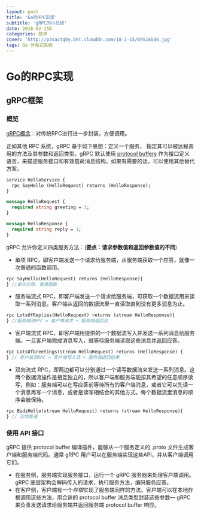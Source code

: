 ```yaml
---
layout: post
title: 'Go的RPC实现'
subtitle: 'gRPC的小总结'
date: 2018-02-15ß
categories: 技术
cover: 'http://p3sactqby.bkt.clouddn.com/18-2-15/69516506.jpg'
tags: Go 分布式系统
---
```


# Go的RPC实现

## gRPC框架

### 概览

[gRPC概念](http://doc.oschina.net/grpc?t=58009)：对传统RPC进行进一步封装，方便调用。

正如其他 RPC 系统，gRPC 基于如下思想：定义一个服务， 指定其可以被远程调用的方法及其参数和返回类型。gRPC 默认使用 [protocol buffers](https://developers.google.com/protocol-buffers/) 作为接口定义语言，来描述服务接口和有效载荷消息结构。如果有需要的话，可以使用其他替代方案。

```protobuf
service HelloService {
  rpc SayHello (HelloRequest) returns (HelloResponse);
}

message HelloRequest {
  required string greeting = 1;
}

message HelloResponse {
  required string reply = 1;
}

```



gRPC 允许你定义四类服务方法：(**要点：请求参数值和返回参数值的不同**)

- 单项 RPC，即客户端发送一个请求给服务端，从服务端获取一个应答，就像一次普通的函数调用。

```protobuf
rpc SayHello(HelloRequest) returns (HelloResponse){
} //单次应用，普通函数

```

- 服务端流式 RPC，即客户端发送一个请求给服务端，可获取一个数据流用来读取一系列消息。客户端从返回的数据流里一直读取直到没有更多消息为止。

```protobuf
rpc LotsOfReplies(HelloRequest) returns (stream HelloResponse){
} //服务端流RPC = 客户单请求 + 服务端返回流

```

- 客户端流式 RPC，即客户端用提供的一个数据流写入并发送一系列消息给服务端。一旦客户端完成消息写入，就等待服务端读取这些消息并返回应答。

```Protobuf
rpc LotsOfGreetings(stream HelloRequest) returns (HelloResponse) {
} // 客户端流RPC = 客户端写入流 + 服务端返回结果

```

- 双向流式 RPC，即两边都可以分别通过一个读写数据流来发送一系列消息。这两个数据流操作是相互独立的，所以客户端和服务端能按其希望的任意顺序读写，例如：服务端可以在写应答前等待所有的客户端消息，或者它可以先读一个消息再写一个消息，或者是读写相结合的其他方式。每个数据流里消息的顺序会被保持。

```Protobuf
rpc BidiHello(stream HelloRequest) returns (stream HelloResponse){
} // 双向管道

```

### 使用 API 接口

gRPC 提供 protocol buffer 编译插件，能够从一个服务定义的 .proto 文件生成客户端和服务端代码。通常 gRPC 用户可以在服务端实现这些API，并从客户端调用它们。

- 在服务侧，服务端实现服务接口，运行一个 gRPC 服务器来处理客户端调用。gRPC 底层架构会解码传入的请求，执行服务方法，编码服务应答。
- 在客户侧，客户端有一个*存根*实现了服务端同样的方法。客户端可以在本地存根调用这些方法，用合适的 protocol buffer 消息类型封装这些参数— gRPC 来负责发送请求给服务端并返回服务端 protocol buffer 响应。
